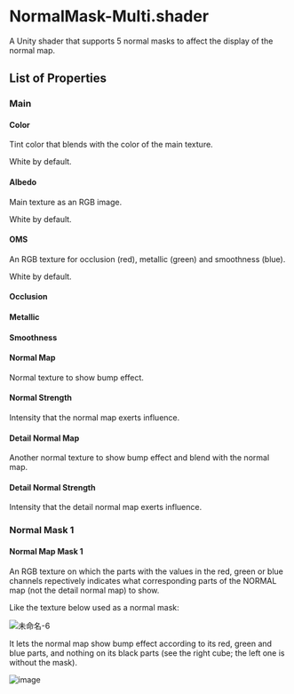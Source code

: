 # NormalMask-Multi.shader
A Unity shader that supports 5 normal masks to affect the display of the normal map.

## List of Properties
### Main
#### Color
Tint color that blends with the color of the main texture.

White by default.
#### Albedo
Main texture as an RGB image.

White by default.
#### OMS
An RGB texture for occlusion (red), metallic (green) and smoothness (blue).

White by default.
#### Occlusion
#### Metallic
#### Smoothness
#### Normal Map
Normal texture to show bump effect.
#### Normal Strength
Intensity that the normal map exerts influence.
#### Detail Normal Map
Another normal texture to show bump effect and blend with the normal map.
#### Detail Normal Strength
Intensity that the detail normal map exerts influence.
### Normal Mask 1
#### Normal Map Mask 1
An RGB texture on which the parts with the values in the red, green or blue channels repectively indicates what corresponding parts of the NORMAL map (not the detail normal map) to show. 

Like the texture below used as a normal mask:

![未命名-6](https://github.com/user-attachments/assets/d64a786e-7418-40be-91f9-a3bd8c8dd991)

It lets the normal map show bump effect according to its red, green and blue parts, and nothing on its black parts (see the right cube; the left one is without the mask).

![image](https://github.com/user-attachments/assets/66fe6c01-cff3-4fef-bd3e-5212a21123e9)
